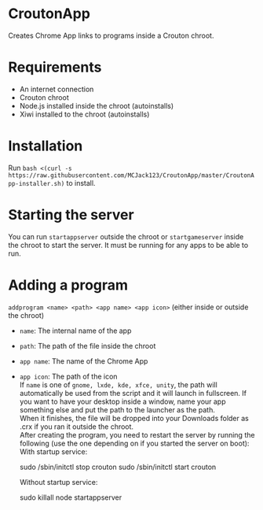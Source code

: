 # CroutonApp
Creates Chrome App links to programs inside a Crouton chroot.

# Requirements
* An internet connection
* Crouton chroot
* Node.js installed inside the chroot (autoinstalls)
* Xiwi installed to the chroot (autoinstalls)

# Installation
Run `bash <(curl -s https://raw.githubusercontent.com/MCJack123/CroutonApp/master/CroutonApp-installer.sh)` to install.

# Starting the server
You can run `startappserver` outside the chroot or `startgameserver` inside the chroot to start the server. It must be running for any apps to be able to run.

# Adding a program
`addprogram <name> <path> <app name> <app icon>` (either inside or outside the chroot)
* `name`: The internal name of the app
* `path`: The path of the file inside the chroot
* `app name`: The name of the Chrome App
* `app icon`: The path of the icon  
If `name` is one of `gnome, lxde, kde, xfce, unity`, the path will automatically be used from the script and it will launch in fullscreen. If you want to have your desktop inside a window, name your app something else and put the path to the launcher as the path.  
When it finishes, the file will be dropped into your Downloads folder as <name>.crx if you ran it outside the chroot.  
After creating the program, you need to restart the server by running the following (use the one depending on if you started the server on boot):
  With startup service:  
    
    sudo /sbin/initctl stop crouton
    sudo /sbin/initctl start crouton
    
  Without startup service:  
    
    sudo killall node
    startappserver
    

